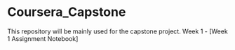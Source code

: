 # Coursera_Capstone
 This repository will be mainly used for the capstone project.
Week 1 - [Week 1 Assignment Notebook]
